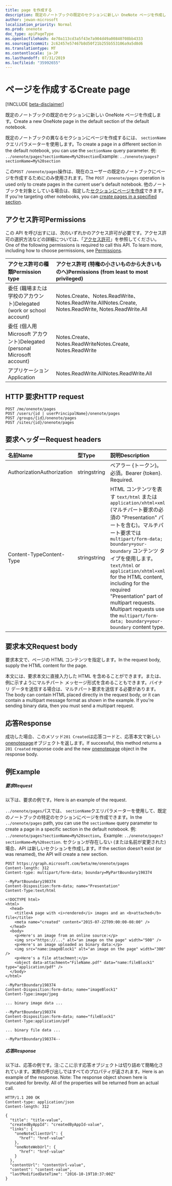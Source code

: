 ```yaml
---
title: page を作成する
description: 既定のノートブックの既定のセクションに新しい OneNote ページを作成します。
author: jewan-microsoft
localization_priority: Normal
ms.prod: onenote
doc_type: apiPageType
ms.openlocfilehash: 4e70a113cd3a5f43e7a904d49a00840708bb4333
ms.sourcegitcommit: 2c62457e57467b8d50f21b255b553106a9a5d8d6
ms.translationtype: MT
ms.contentlocale: ja-JP
ms.lasthandoff: 07/31/2019
ms.locfileid: "35992655"
---
```

# <a name="create-page"></a><span data-ttu-id="7e7eb-103">ページを作成する</span><span class="sxs-lookup"><span data-stu-id="7e7eb-103">Create page</span></span>

[!INCLUDE [beta-disclaimer](../../includes/beta-disclaimer.md)]

<span data-ttu-id="7e7eb-104">既定のノートブックの既定のセクションに新しい OneNote ページを作成します。</span><span class="sxs-lookup"><span data-stu-id="7e7eb-104">Create a new OneNote page in the default section of the default notebook.</span></span>

<span data-ttu-id="7e7eb-105">既定のノートブックの異なるセクションにページを作成するには、 `sectionName`クエリパラメーターを使用します。</span><span class="sxs-lookup"><span data-stu-id="7e7eb-105">To create a page in a different section in the default notebook, you can use the `sectionName` query parameter.</span></span>  <span data-ttu-id="7e7eb-106">例: `../onenote/pages?sectionName=My%20section`</span><span class="sxs-lookup"><span data-stu-id="7e7eb-106">Example: `../onenote/pages?sectionName=My%20section`</span></span>

<span data-ttu-id="7e7eb-107">この`POST /onenote/pages`操作は、現在のユーザーの既定のノートブックにページを作成するためにのみ使用されます。</span><span class="sxs-lookup"><span data-stu-id="7e7eb-107">The `POST /onenote/pages` operation is used only to create pages in the current user's default notebook.</span></span> <span data-ttu-id="7e7eb-108">他のノートブックを対象としている場合は、指定した[セクションにページを作成](../api/section-post-pages.md)できます。</span><span class="sxs-lookup"><span data-stu-id="7e7eb-108">If you're targeting other notebooks, you can [create pages in a specified section](../api/section-post-pages.md).</span></span>           
## <a name="permissions"></a><span data-ttu-id="7e7eb-109">アクセス許可</span><span class="sxs-lookup"><span data-stu-id="7e7eb-109">Permissions</span></span>
<span data-ttu-id="7e7eb-p103">この API を呼び出すには、次のいずれかのアクセス許可が必要です。アクセス許可の選択方法などの詳細については、「[アクセス許可](/graph/permissions-reference)」を参照してください。</span><span class="sxs-lookup"><span data-stu-id="7e7eb-p103">One of the following permissions is required to call this API. To learn more, including how to choose permissions, see [Permissions](/graph/permissions-reference).</span></span>

|<span data-ttu-id="7e7eb-112">アクセス許可の種類</span><span class="sxs-lookup"><span data-stu-id="7e7eb-112">Permission type</span></span>      | <span data-ttu-id="7e7eb-113">アクセス許可 (特権の小さいものから大きいものへ)</span><span class="sxs-lookup"><span data-stu-id="7e7eb-113">Permissions (from least to most privileged)</span></span>              |
|:--------------------|:---------------------------------------------------------|
|<span data-ttu-id="7e7eb-114">委任 (職場または学校のアカウント)</span><span class="sxs-lookup"><span data-stu-id="7e7eb-114">Delegated (work or school account)</span></span> | <span data-ttu-id="7e7eb-115">Notes.Create、Notes.ReadWrite、Notes.ReadWrite.All</span><span class="sxs-lookup"><span data-stu-id="7e7eb-115">Notes.Create, Notes.ReadWrite, Notes.ReadWrite.All</span></span>    |
|<span data-ttu-id="7e7eb-116">委任 (個人用 Microsoft アカウント)</span><span class="sxs-lookup"><span data-stu-id="7e7eb-116">Delegated (personal Microsoft account)</span></span> | <span data-ttu-id="7e7eb-117">Notes.Create、Notes.ReadWrite</span><span class="sxs-lookup"><span data-stu-id="7e7eb-117">Notes.Create, Notes.ReadWrite</span></span>    |
|<span data-ttu-id="7e7eb-118">アプリケーション</span><span class="sxs-lookup"><span data-stu-id="7e7eb-118">Application</span></span> | <span data-ttu-id="7e7eb-119">Notes.ReadWrite.All</span><span class="sxs-lookup"><span data-stu-id="7e7eb-119">Notes.ReadWrite.All</span></span> |

## <a name="http-request"></a><span data-ttu-id="7e7eb-120">HTTP 要求</span><span class="sxs-lookup"><span data-stu-id="7e7eb-120">HTTP request</span></span>
<!-- { "blockType": "ignored" } -->

```http
POST /me/onenote/pages
POST /users/{id | userPrincipalName}/onenote/pages
POST /groups/{id}/onenote/pages
POST /sites/{id}/onenote/pages
```

## <a name="request-headers"></a><span data-ttu-id="7e7eb-121">要求ヘッダー</span><span class="sxs-lookup"><span data-stu-id="7e7eb-121">Request headers</span></span>  
| <span data-ttu-id="7e7eb-122">名前</span><span class="sxs-lookup"><span data-stu-id="7e7eb-122">Name</span></span>       | <span data-ttu-id="7e7eb-123">型</span><span class="sxs-lookup"><span data-stu-id="7e7eb-123">Type</span></span> | <span data-ttu-id="7e7eb-124">説明</span><span class="sxs-lookup"><span data-stu-id="7e7eb-124">Description</span></span>|
|:---------------|:--------|:----------|
| <span data-ttu-id="7e7eb-125">Authorization</span><span class="sxs-lookup"><span data-stu-id="7e7eb-125">Authorization</span></span>  | <span data-ttu-id="7e7eb-126">string</span><span class="sxs-lookup"><span data-stu-id="7e7eb-126">string</span></span>  | <span data-ttu-id="7e7eb-p104">ベアラー {トークン}。必須。</span><span class="sxs-lookup"><span data-stu-id="7e7eb-p104">Bearer {token}. Required.</span></span> |
| <span data-ttu-id="7e7eb-129">Content-Type</span><span class="sxs-lookup"><span data-stu-id="7e7eb-129">Content-Type</span></span> | <span data-ttu-id="7e7eb-130">string</span><span class="sxs-lookup"><span data-stu-id="7e7eb-130">string</span></span> | <span data-ttu-id="7e7eb-p105">HTML コンテンツを表す `text/html` または `application/xhtml+xml` (マルチパート要求の必須の "Presentation" パートを含む)。マルチパート要求では `multipart/form-data; boundary=your-boundary` コンテンツ タイプを使用します。</span><span class="sxs-lookup"><span data-stu-id="7e7eb-p105">`text/html` or `application/xhtml+xml` for the HTML content, including for the required "Presentation" part of multipart requests. Multipart requests use the `multipart/form-data; boundary=your-boundary` content type.</span></span> |

## <a name="request-body"></a><span data-ttu-id="7e7eb-133">要求本文</span><span class="sxs-lookup"><span data-stu-id="7e7eb-133">Request body</span></span>
<span data-ttu-id="7e7eb-134">要求本文で、ページの HTML コンテンツを指定します。</span><span class="sxs-lookup"><span data-stu-id="7e7eb-134">In the request body, supply the HTML content for the page.</span></span>

<span data-ttu-id="7e7eb-p106">本文には、要求本文に直接入力した HTML を含めることができます。または、例に示すようにマルチパート メッセージ形式を含めることもできます。バイナリ データを送信する場合は、マルチパート要求を送信する必要があります。</span><span class="sxs-lookup"><span data-stu-id="7e7eb-p106">The body can contain HTML placed directly in the request body, or it can contain a multipart message format as shown in the example. If you're sending binary data, then you must send a multipart request.</span></span>

## <a name="response"></a><span data-ttu-id="7e7eb-137">応答</span><span class="sxs-lookup"><span data-stu-id="7e7eb-137">Response</span></span>

<span data-ttu-id="7e7eb-138">成功した場合、このメソッド`201 Created`は応答コードと、応答本文で新しい[onenotepage](../resources/onenotepage.md)オブジェクトを返します。</span><span class="sxs-lookup"><span data-stu-id="7e7eb-138">If successful, this method returns a `201 Created` response code and the new [onenotepage](../resources/onenotepage.md) object in the response body.</span></span>

## <a name="example"></a><span data-ttu-id="7e7eb-139">例</span><span class="sxs-lookup"><span data-stu-id="7e7eb-139">Example</span></span>
##### <a name="request"></a><span data-ttu-id="7e7eb-140">要求</span><span class="sxs-lookup"><span data-stu-id="7e7eb-140">Request</span></span>
<span data-ttu-id="7e7eb-141">以下は、要求の例です。</span><span class="sxs-lookup"><span data-stu-id="7e7eb-141">Here is an example of the request.</span></span>

<span data-ttu-id="7e7eb-142">`../onenote/pages`パスでは、 `sectionName`クエリパラメーターを使用して、既定のノートブックの特定のセクションにページを作成できます。</span><span class="sxs-lookup"><span data-stu-id="7e7eb-142">In the `../onenote/pages` path, you can use the `sectionName` query parameter to create a page in a specific section in the default notebook.</span></span> <span data-ttu-id="7e7eb-143">例: `../onenote/pages?sectionName=My%20section`。</span><span class="sxs-lookup"><span data-stu-id="7e7eb-143">Example: `../onenote/pages?sectionName=My%20section`.</span></span> <span data-ttu-id="7e7eb-144">セクションが存在しない (または名前が変更された) 場合、API は新しいセクションを作成します。</span><span class="sxs-lookup"><span data-stu-id="7e7eb-144">If the section doesn't exist (or was renamed), the API will create a new section.</span></span>

<!-- { "blockType": "ignored" } -->
```http
POST https://graph.microsoft.com/beta/me/onenote/pages
Content-length: 312
Content-type: multipart/form-data; boundary=MyPartBoundary198374

--MyPartBoundary198374
Content-Disposition:form-data; name="Presentation"
Content-Type:text/html

<!DOCTYPE html>
<html>
  <head>
    <title>A page with <i>rendered</i> images and an <b>attached</b> file</title>
    <meta name="created" content="2015-07-22T09:00:00-08:00" />
  </head>
  <body>
    <p>Here's an image from an online source:</p>
    <img src="https://..." alt="an image on the page" width="500" />
    <p>Here's an image uploaded as binary data:</p>
    <img src="name:imageBlock1" alt="an image on the page" width="300" />
    <p>Here's a file attachment:</p>
    <object data-attachment="FileName.pdf" data="name:fileBlock1" type="application/pdf" />
  </body>
</html>

--MyPartBoundary198374
Content-Disposition:form-data; name="imageBlock1"
Content-Type:image/jpeg

... binary image data ...

--MyPartBoundary198374
Content-Disposition:form-data; name="fileBlock1"
Content-Type:application/pdf

... binary file data ...

--MyPartBoundary198374--
```
##### <a name="response"></a><span data-ttu-id="7e7eb-145">応答</span><span class="sxs-lookup"><span data-stu-id="7e7eb-145">Response</span></span>
<span data-ttu-id="7e7eb-p108">以下は、応答の例です。注:ここに示す応答オブジェクトは切り詰めて簡略化されています。実際の呼び出しではすべてのプロパティが返されます。</span><span class="sxs-lookup"><span data-stu-id="7e7eb-p108">Here is an example of the response. Note: The response object shown here is truncated for brevity. All of the properties will be returned from an actual call. </span></span><!-- { "blockType": "ignored" } -->
```http
HTTP/1.1 200 OK
Content-type: application/json
Content-length: 312

{
  "title": "title-value",
  "createdByAppId": "createdByAppId-value",
  "links": {
    "oneNoteClientUrl": {
      "href": "href-value"
    },
    "oneNoteWebUrl": {
      "href": "href-value"
    }
  },
  "contentUrl": "contentUrl-value",
  "content": "content-value",
  "lastModifiedDateTime": "2016-10-19T10:37:00Z"
}
```

<!-- uuid: 8fcb5dbc-d5aa-4681-8e31-b001d5168d79
2015-10-25 14:57:30 UTC -->
<!--
{
  "type": "#page.annotation",
  "description": "Create Page",
  "keywords": "",
  "section": "documentation",
  "tocPath": "",
  "suppressions": []
}
-->

